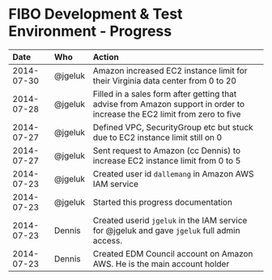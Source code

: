 # FIBO Development & Test Environment - Progress

Date | Who | Action
:----|:----|:------
2014-07-30 | @jgeluk | Amazon increased EC2 instance limit for their Virginia data center from 0 to 20
2014-07-28 | @jgeluk | Filled in a sales form after getting that advise from Amazon support in order to increase the EC2 limit from zero to five
2014-07-27 | @jgeluk | Defined VPC, SecurityGroup etc but stuck due to EC2 instance limit still on 0
2014-07-27 | @jgeluk | Sent request to Amazon (cc Dennis) to increase EC2 instance limit from 0 to 5
2014-07-23 | @jgeluk | Created user id `dallemang` in Amazon AWS IAM service
2014-07-23 | @jgeluk | Started this progress documentation
2014-07-23 | Dennis  | Created userid `jgeluk` in the IAM service for @jgeluk and gave `jgeluk` full admin access.
2014-07-23 | Dennis  | Created EDM Council account on Amazon AWS. He is the main account holder
